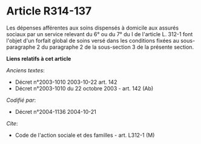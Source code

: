 # Article R314-137

Les dépenses afférentes aux soins dispensés à domicile aux assurés sociaux par un service relevant du 6° ou du 7° du I de
l'article L. 312-1 font l'objet d'un forfait global de soins versé dans les conditions fixées au sous-paragraphe 2 du
paragraphe 2 de la sous-section 3 de la présente section.

**Liens relatifs à cet article**

_Anciens textes_:

  - Décret n°2003-1010 2003-10-22 art. 142
  - Décret n°2003-1010 du 22 octobre 2003 - art. 142 (Ab)

_Codifié par_:

  - Décret n°2004-1136 2004-10-21

_Cite_:

  - Code de l'action sociale et des familles - art. L312-1 (M)
